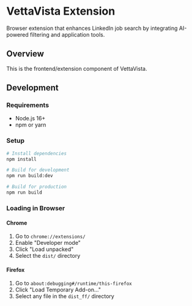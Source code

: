 # VettaVista Extension

Browser extension that enhances LinkedIn job search by integrating AI-powered filtering and application tools.

## Overview

This is the frontend/extension component of VettaVista.

## Development

### Requirements
- Node.js 16+
- npm or yarn

### Setup

```bash
# Install dependencies
npm install

# Build for development
npm run build:dev

# Build for production
npm run build
```

### Loading in Browser

#### Chrome
1. Go to `chrome://extensions/`
2. Enable "Developer mode"
3. Click "Load unpacked"
4. Select the `dist/` directory

#### Firefox
1. Go to `about:debugging#/runtime/this-firefox`
2. Click "Load Temporary Add-on..."
3. Select any file in the `dist_ff/` directory
